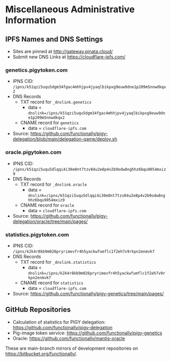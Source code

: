 # Miscellaneous Administrative Information


## IPFS Names and DNS Settings

*   Sites are pinned at http://gateway.pinata.cloud/
*   Submit new DNS Links at https://cloudflare-ipfs.com/


### genetics.pigytoken.com

*   IPNS CID: `/ipns/k51qzi5uqu5dgm34fgac4mhhjpv4jyaqlbikpxg9euw9dne1p209m5nnwdkqx2`
*   DNS Records
    *   TXT record for `_dnslink.genetics`
        *   data = `dnslink=/ipns/k51qzi5uqu5dgm34fgac4mhhjpv4jyaqlbikpxg9euw9dne1p209m5nnwdkqx2`
    *   CNAME record for `genetics`
        *   data = `cloudflare-ipfs.com`
*   Source: https://github.com/functionally/pigy-delegation/blob/main/delegation-game/deploy.sh


### oracle.pigytoken.com

*   IPNS CID: `/ipns/k51qzi5uqu5dlqqi4i30e0nt7tzv84u2e8p4v2b9odw8nghhz6bqu9054mxiz9`
*   DNS Records
    *   TXT record for `_dnslink.oracle`
        *   data = `dnslink=/ipns/k51qzi5uqu5dlqqi4i30e0nt7tzv84u2e8p4v2b9odw8nghhz6bqu9054mxiz9`
    *   CNAME record for `oracle`
        *   data = `cloudflare-ipfs.com`
*   Source: https://github.com/functionally/pigy-delegation/oracle/tree/main/pages/


### statistics.pigytoken.com

*   IPNS CID: `/ipns/k2k4r8kb9m026pryrimevfr4h5yackwfumflc1f2eh7v9rkpn2enmvk7`
*   DNS Records
    *   TXT record for `_dnslink.statistics`
        *   data = `dnslink=/ipns/k2k4r8kb9m026pryrimevfr4h5yackwfumflc1f2eh7v9rkpn2enmvk7`
    *   CNAME record for `statistics`
        *   data = `cloudflare-ipfs.com`
*   Source: https://github.com/functionally/pigy-genetics/tree/main/pages/


## GitHub Repositories

*   Calculation of statistics for PIGY delegation: https://github.com/functionally/pigy-delegation
*   Pig-image token service: https://github.com/functionally/pigy-genetics
*   Oracle: https://github.com/functionally/mantis-oracle

These are main-branch mirrors of development repositories on https://bitbucket.org/functionally/.
